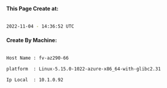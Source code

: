 
   
#### This Page Create at:

```bash

2022-11-04 - 14:36:52 UTC

```

#### Create By Machine:

```bash

Host Name : fv-az290-66

platform  : Linux-5.15.0-1022-azure-x86_64-with-glibc2.31

Ip Local  : 10.1.0.92

```

